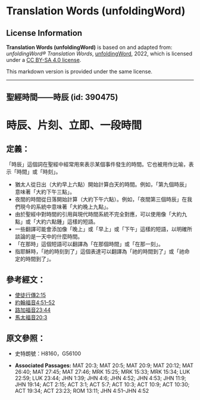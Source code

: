 # Translation Words (unfoldingWord)

## License Information

**Translation Words (unfoldingWord)** is based on and adapted from: _unfoldingWord® Translation Words_, [unfoldingWord](https://unfoldingword.org/utw), 2022, which is licensed under a [CC BY-SA 4.0 license](https://creativecommons.org/licenses/by-sa/4.0/legalcode.en).

This markdown version is provided under the same license.



--------------------------------

## 聖經時間——時辰 (id: 390475)

時辰、片刻、立即、一段時間
=============

定義：
---

「時辰」這個詞在聖經中經常用來表示某個事件發生的時間。它也被用作比喻，表示「時間」或「時刻」。

* 猶太人從日出（大約早上六點）開始計算白天的時間。例如，「第九個時辰」意味著「大約下午三點」。
* 夜間的時間從日落開始計算（大約下午六點）。例如，「夜間第三個時辰」在我們現今的系統中意味著「大約晚上九點」。
* 由於聖經中對時間的引用與現代時間系統不完全對應，可以使用像「大約九點」或「大約六點鍾」這樣的短語。
* 一些翻譯可能會添加像「晚上」或「早上」或「下午」這樣的短語，以明確所談論的是一天中的什麼時間。
* 「在那時」這個短語可以翻譯為「在那個時間」或「在那一刻」。
* 指耶穌時，「祂的時刻到了」這個表達可以翻譯為「祂的時間到了」或「祂命定的時間到了」。

參考經文：
-----

* [使徒行傳2:15](https://ref.ly/Acts2:15)
* [約翰福音4:51–52](https://ref.ly/John4:51-John4:52)
* [路加福音23:44](https://ref.ly/Luke23:44)
* [馬太福音20:3](https://ref.ly/Matt20:3)

原文參照：
-----

* 史特朗號：H8160，G56100

* **Associated Passages:** MAT 20:3; MAT 20:5; MAT 20:9; MAT 20:12; MAT 26:40; MAT 27:45; MAT 27:46; MRK 15:25; MRK 15:33; MRK 15:34; LUK 22:59; LUK 23:44; JHN 1:39; JHN 4:6; JHN 4:52; JHN 4:53; JHN 11:9; JHN 19:14; ACT 2:15; ACT 3:1; ACT 5:7; ACT 10:3; ACT 10:9; ACT 10:30; ACT 19:34; ACT 23:23; ROM 13:11; JHN 4:51–JHN 4:52

